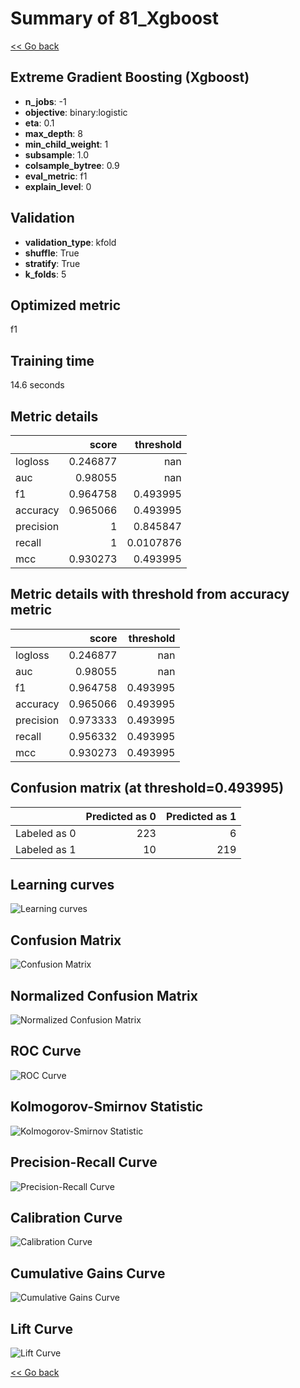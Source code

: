 # Summary of 81_Xgboost

[<< Go back](../README.md)


## Extreme Gradient Boosting (Xgboost)
- **n_jobs**: -1
- **objective**: binary:logistic
- **eta**: 0.1
- **max_depth**: 8
- **min_child_weight**: 1
- **subsample**: 1.0
- **colsample_bytree**: 0.9
- **eval_metric**: f1
- **explain_level**: 0

## Validation
 - **validation_type**: kfold
 - **shuffle**: True
 - **stratify**: True
 - **k_folds**: 5

## Optimized metric
f1

## Training time

14.6 seconds

## Metric details
|           |    score |   threshold |
|:----------|---------:|------------:|
| logloss   | 0.246877 | nan         |
| auc       | 0.98055  | nan         |
| f1        | 0.964758 |   0.493995  |
| accuracy  | 0.965066 |   0.493995  |
| precision | 1        |   0.845847  |
| recall    | 1        |   0.0107876 |
| mcc       | 0.930273 |   0.493995  |


## Metric details with threshold from accuracy metric
|           |    score |   threshold |
|:----------|---------:|------------:|
| logloss   | 0.246877 |  nan        |
| auc       | 0.98055  |  nan        |
| f1        | 0.964758 |    0.493995 |
| accuracy  | 0.965066 |    0.493995 |
| precision | 0.973333 |    0.493995 |
| recall    | 0.956332 |    0.493995 |
| mcc       | 0.930273 |    0.493995 |


## Confusion matrix (at threshold=0.493995)
|              |   Predicted as 0 |   Predicted as 1 |
|:-------------|-----------------:|-----------------:|
| Labeled as 0 |              223 |                6 |
| Labeled as 1 |               10 |              219 |

## Learning curves
![Learning curves](learning_curves.png)
## Confusion Matrix

![Confusion Matrix](confusion_matrix.png)


## Normalized Confusion Matrix

![Normalized Confusion Matrix](confusion_matrix_normalized.png)


## ROC Curve

![ROC Curve](roc_curve.png)


## Kolmogorov-Smirnov Statistic

![Kolmogorov-Smirnov Statistic](ks_statistic.png)


## Precision-Recall Curve

![Precision-Recall Curve](precision_recall_curve.png)


## Calibration Curve

![Calibration Curve](calibration_curve_curve.png)


## Cumulative Gains Curve

![Cumulative Gains Curve](cumulative_gains_curve.png)


## Lift Curve

![Lift Curve](lift_curve.png)



[<< Go back](../README.md)

